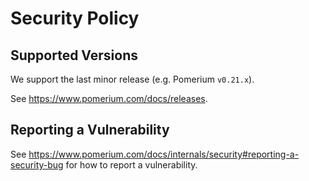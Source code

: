 # Security Policy

## Supported Versions

We support the last minor release (e.g. Pomerium `v0.21.x`). 

See https://www.pomerium.com/docs/releases.

## Reporting a Vulnerability

See https://www.pomerium.com/docs/internals/security#reporting-a-security-bug for how to report a vulnerability.
